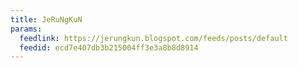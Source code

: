 ```yaml
---
title: JeRuNgKuN
params:
  feedlink: https://jerungkun.blogspot.com/feeds/posts/default
  feedid: ecd7e407db3b215004ff3e3a8b8d8914
---
```

